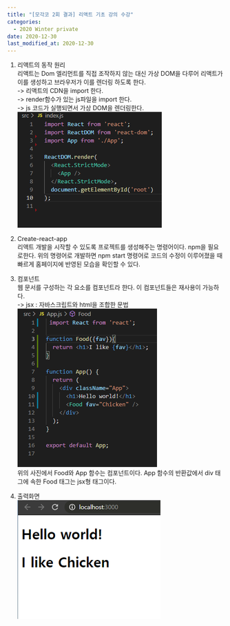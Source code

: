 ```yaml
---
title: "[모각코 2회 결과] 리액트 기초 강의 수강"
categories:
  - 2020 Winter private
date: 2020-12-30
last_modified_at: 2020-12-30
---
```

1. 리액트의 동작 원리  
리액트는 Dom 엘리먼트를 직접 조작하지 않는 대신 가상 DOM을 다루어 리액트가 이를 생성하고 브라우저가 이를 렌더링 하도록 한다.  
 -> 리액트의 CDN을 import 한다.  
 -> render함수가 있는 js파일을 import 한다.  
 -> js 코드가 실행되면서 가상 DOM을 렌더링한다.  
 ![/images/201230/indexjs.png](/images/201230/indexjs.png)  
2. Create-react-app  
리액트 개발을 시작할 수 있도록 프로젝트를 생성해주는 명령어이다. npm을 필요로한다. 위의 명령어로 개발하면 npm start 명령어로 코드의 수정이 이루어졌을 때 빠르게 홈페이지에 반영된 모습을 확인할 수 있다.  
3. 컴포넌트  
웹 문서를 구성하는 각 요소를 컴포넌트라 한다. 이 컴포넌트들은 재사용이 가능하다.  
 -> jsx : 자바스크립트와 html을 조합한 문법  
 ![/images/201230/appjs.png](/images/201230/appjs.png)  
 위의 사진에서 Food와 App 함수는 컴포넌트이다. App 함수의 반환값에서 div 태그에 속한 Food 태그는 jsx형 태그이다.  

4. 출력화면  
![/images/201230/html.png](/images/201230/html.png)  